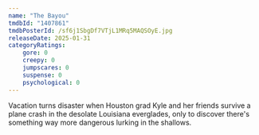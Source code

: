 ```yaml
---
name: "The Bayou"
tmdbId: "1407861"
tmdbPosterId: /sf6j1SbgDf7VTjL1MRq5MAQSOyE.jpg
releaseDate: 2025-01-31
categoryRatings:
    gore: 0
    creepy: 0
    jumpscares: 0
    suspense: 0
    psychological: 0
---
```

Vacation turns disaster when Houston grad Kyle and her friends survive a plane crash in the desolate Louisiana everglades, only to discover there's something way more dangerous lurking in the shallows.
